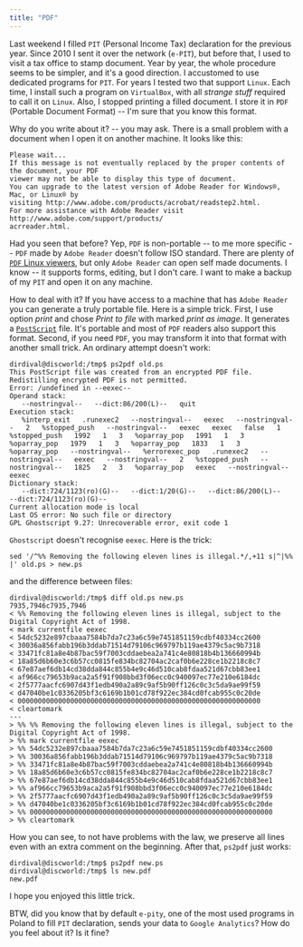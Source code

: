 ```yaml
---
title: "PDF"
---
```


Last weekend I filled `PIT` (Personal Income Tax) declaration for the previous year.
Since 2010 I sent it over the network (`e-PIT`), but before that, I used to visit a tax office to stamp document. Year by year,
the whole procedure seems to be simpler, and it's a good direction.
I accustomed to use dedicated programs for `PIT`. For years I tested two that support `Linux`. Each time, I install such a program on `VirtualBox`,
with all _strange stuff_ required to call it on `Linux`.  Also, I stopped printing a filled document.
I store it in `PDF` (Portable Document Format) -- I'm sure that you know this format.

Why do you write about it? -- you may ask. There is a small problem with a document when I open it on another machine. It looks like this:

    Please wait...
    If this message is not eventually replaced by the proper contents of the document, your PDF
    viewer may not be able to display this type of document.
    You can upgrade to the latest version of Adobe Reader for Windows®, Mac, or Linux® by
    visiting http://www.adobe.com/products/acrobat/readstep2.html.
    For more assistance with Adobe Reader visit http://www.adobe.com/support/products/
    acrreader.html.

Had you seen that before? Yep, `PDF` is non-portable -- to me more specific -- `PDF` made by `Adobe Reader` doesn't follow ISO standard.
There are plenty of [`PDF` Linux viewers][link_pdf_readers], but only `Adobe Reader` can open self made documents. I know -- it supports forms,
editing, but I don't care. I want to make a backup of my `PIT` and open it on any machine.

How to deal with it? If you have access to a machine that has `Adobe Reader` you can generate a truly portable file. Here is a simple trick.
First, I use option _print_ and chose _Print to file_ with marked _print as image_. It generates a [`PostScript`][link_post_script] file.
It's portable and most of `PDF` readers also support this format. Second, if you need `PDF`, you may transform it into that
format with another small trick. An ordinary attempt doesn't work:

    dirdival@discworld:/tmp$ ps2pdf old.ps
    This PostScript file was created from an encrypted PDF file.
    Redistilling encrypted PDF is not permitted.
    Error: /undefined in --eexec--
    Operand stack:
       --nostringval--   --dict:86/200(L)--   quit
    Execution stack:
       %interp_exit   .runexec2   --nostringval--   eexec   --nostringval--   2   %stopped_push   --nostringval--   eexec   eexec   false   1   %stopped_push   1992   1   3   %oparray_pop   1991   1   3   %oparray_pop   1979   1   3   %oparray_pop   1833   1   3   %oparray_pop   --nostringval--   %errorexec_pop   .runexec2   --nostringval--   eexec   --nostringval--   2   %stopped_push   --nostringval--   1825   2   3   %oparray_pop   eexec   --nostringval--   eexec
    Dictionary stack:
       --dict:724/1123(ro)(G)--   --dict:1/20(G)--   --dict:86/200(L)--   --dict:724/1123(ro)(G)--
    Current allocation mode is local
    Last OS error: No such file or directory
    GPL Ghostscript 9.27: Unrecoverable error, exit code 1


`Ghostscript` doesn't recognise `eexec`. Here is the trick:

    sed '/^%% Removing the following eleven lines is illegal.*/,+11 s|^|%% |' old.ps > new.ps

and the difference between files:

    dirdival@discworld:/tmp$ diff old.ps new.ps
    7935,7946c7935,7946
    < %% Removing the following eleven lines is illegal, subject to the Digital Copyright Act of 1998.
    < mark currentfile eexec
    < 54dc5232e897cbaaa7584b7da7c23a6c59e7451851159cdbf40334cc2600
    < 30036a856fabb196b3ddab71514d79106c969797b119ae4379c5ac9b7318
    < 33471fc81a8e4b87bac59f7003cddaebea2a741c4e80818b4b136660994b
    < 18a85d6b60e3c6b57cc0815fe834bc82704ac2caf0b6e228ce1b2218c8c7
    < 67e87aef6db14cd38dda844c855b4e9c46d510cab8fdaa521d67cbb83ee1
    < af966cc79653b9aca2a5f91f908bbd3f06ecc0c940097ec77e210e6184dc
    < 2f5777aacfc6907d43f1edb490a2a89c9af5b90ff126c0c3c5da9ae99f59
    < d47040be1c0336205bf3c6169b1b01cd78f922ec384cd0fcab955c0c20de
    < 000000000000000000000000000000000000000000000000000000000000
    < cleartomark
    ---
    > %% %% Removing the following eleven lines is illegal, subject to the Digital Copyright Act of 1998.
    > %% mark currentfile eexec
    > %% 54dc5232e897cbaaa7584b7da7c23a6c59e7451851159cdbf40334cc2600
    > %% 30036a856fabb196b3ddab71514d79106c969797b119ae4379c5ac9b7318
    > %% 33471fc81a8e4b87bac59f7003cddaebea2a741c4e80818b4b136660994b
    > %% 18a85d6b60e3c6b57cc0815fe834bc82704ac2caf0b6e228ce1b2218c8c7
    > %% 67e87aef6db14cd38dda844c855b4e9c46d510cab8fdaa521d67cbb83ee1
    > %% af966cc79653b9aca2a5f91f908bbd3f06ecc0c940097ec77e210e6184dc
    > %% 2f5777aacfc6907d43f1edb490a2a89c9af5b90ff126c0c3c5da9ae99f59
    > %% d47040be1c0336205bf3c6169b1b01cd78f922ec384cd0fcab955c0c20de
    > %% 000000000000000000000000000000000000000000000000000000000000
    > %% cleartomark

How you can see, to not have problems with the law, we preserve all lines even with an extra comment on the beginning.
After that, `ps2pdf` just works:

    dirdival@discworld:/tmp$ ps2pdf new.ps 
    dirdival@discworld:/tmp$ ls new.pdf
    new.pdf

I hope you enjoyed this little trick.

BTW, did you know that by default `e-pity`, one of the most used programs in Poland to fill `PIT` declaration, sends your data to `Google Analytics`? How do you feel about it? Is it fine?

[link_pdf_readers]:https://www.ubuntupit.com/linux-pdf-viewer-best-15-pdf-readers-reviewed-for-linux-users/ "Linux PDF Viewer: Best 15 PDF Readers Reviewed for Linux Users"
[link_post_script]:https://en.wikipedia.org/wiki/PostScript "wikipedia: PostScript"


